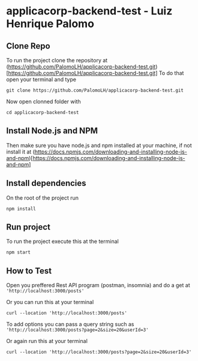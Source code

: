 # applicacorp-backend-test - Luiz Henrique Palomo

## Clone Repo
To run the project clone the repository at (https://github.com/PalomoLH/applicacorp-backend-test.git)[https://github.com/PalomoLH/applicacorp-backend-test.git]
To do that open your terminal and type

```
git clone https://github.com/PalomoLH/applicacorp-backend-test.git
```

Now open clonned folder with

```
cd applicacorp-backend-test
```

## Install Node.js and NPM
Then make sure you have node.js and npm installed at your machine, if not install it at (https://docs.npmjs.com/downloading-and-installing-node-js-and-npm)[https://docs.npmjs.com/downloading-and-installing-node-js-and-npm]

## Install dependencies
On the root of the project run

```
npm install
```

## Run project
To run the project execute this at the terminal

```
npm start
```

## How to Test
Open you preffered Rest API program (postman, insomnia) and do a get at `'http://localhost:3000/posts'`

Or you can run this at your terminal

```
curl --location 'http://localhost:3000/posts'
```

To add options you can pass a query string such as `'http://localhost:3000/posts?page=2&size=20&userId=3'`

Or again run this at your terminal

```
curl --location 'http://localhost:3000/posts?page=2&size=20&userId=3'
```